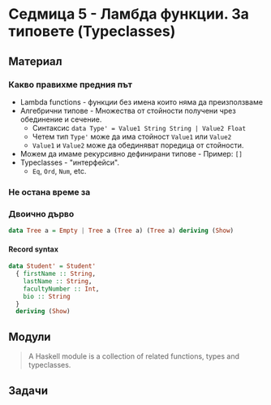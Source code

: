 # Седмица 5 - Ламбда функции. За типовете (Typeclasses)

<!-- TODO -->

## Материал

### Какво правихме предния път

- Lambda functions - функции без имена които няма да преизползваме
- Алгебрични типове - Множества от стойности получени чрез обединение и сечение.
  - Синтаксис `data Type' = Value1 String String | Value2 Float`
  - Четем тип `Type'` може да има стойност `Value1` или `Value2`
  - `Value1` и `Value2` може да обединяват поредица от стойности.
- Можем да имаме рекурсивно дефинирани типове - Пример: `[]`
- Typeclasses - "интерфейси".
  - `Eq`, `Ord`, `Num`, etc.

### Не остана време за

### Двоично дърво

```hs
data Tree a = Empty | Tree a (Tree a) (Tree a) deriving (Show)
```

#### Record syntax

```hs
data Student' = Student'
  { firstName :: String,
    lastName :: String,
    facultyNumber :: Int,
    bio :: String
  }
  deriving (Show)
```

## Модули

> A Haskell module is a collection of related functions, types and typeclasses.

## Задачи
<!-- TODO -->
